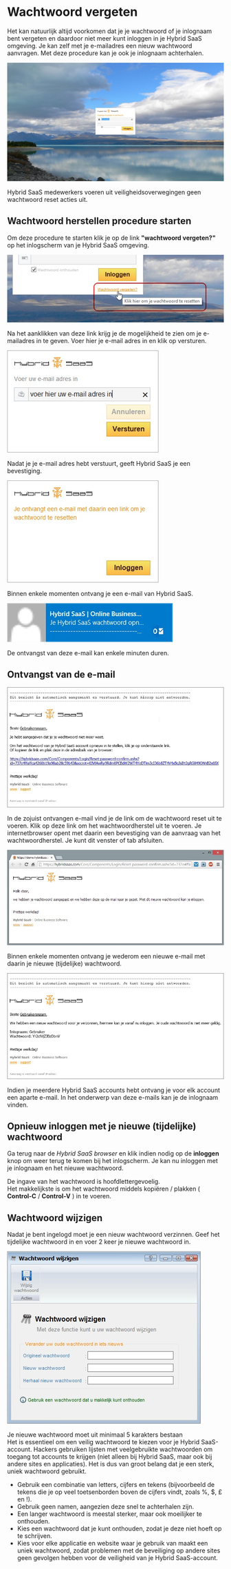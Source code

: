 <properties menutitle="Wachtwoord vergeten" pagetitle="Wachtwoord vergeten" description="Uitleg over hoe je wachtwoord te herstellen als je deze niet meer weet." />

Wachtwoord vergeten
===================

Het kan natuurlijk altijd voorkomen dat je je wachtwoord of je inlognaam bent vergeten en daardoor niet meer kunt inloggen in je Hybrid SaaS omgeving. Je kan zelf met je e-mailadres een nieuw wachtwoord aanvragen. Met deze procedure kan je ook je inlognaam achterhalen.

![Wachtwoord vergeten](images/wachtwoord-vergeten.jpg)

<div class="info">Hybrid SaaS medewerkers voeren uit veiligheidsoverwegingen geen wachtwoord reset acties uit.</div>


Wachtwoord herstellen procedure starten
--------------------------------------- 
Om deze procedure te starten klik je op de link **"wachtwoord vergeten?"** op het inlogscherm van je Hybrid SaaS omgeving.   

![Op de wachtwoord vergeten link klikken](images/wachtwoord-vergeten-link.jpg)

Na het aanklikken van deze link krijg je de mogelijkheid te zien om je e-mailadres in te geven. Voer hier je e-mail adres in en klik op versturen. 

![E-mail adres invoeren](images/email-adres-invoeren.jpg)


Nadat je je e-mail adres hebt verstuurt, geeft Hybrid SaaS je een bevestiging. 

![](images/bevestiging-wachtwoord-reset-email.jpg)


Binnen enkele momenten ontvang je een e-mail van Hybrid SaaS.

![](images/ontvangst-email-voor-wachtwoord-herstel.jpg)

<div class="info">De ontvangst van deze e-mail kan enkele minuten duren.</div>




Ontvangst van de e-mail
--------------------------

![](images/e-mail-wachtwoord-herstel.jpg)

In de zojuist ontvangen e-mail vind je de link om de wachtwoord reset uit te voeren. Klik op deze link om het wachtwoordherstel uit te voeren.
Je internetbrowser opent met daarin een bevestiging van de aanvraag van het wachtwoordherstel. Je kunt dit venster of tab afsluiten.

![](images/wachtwoord-is-gereset.jpg)
 
Binnen enkele momenten ontvang je wederom een nieuwe e-mail met daarin je nieuwe (tijdelijke) wachtwoord. 

![](images/e-mail-nieuw-wachtwoord.jpg)

<div class="info">Indien je meerdere Hybrid SaaS accounts hebt ontvang je voor elk account een aparte e-mail. In het onderwerp van deze e-mails kan je de inlognaam vinden.</div>









Opnieuw inloggen met je nieuwe (tijdelijke) wachtwoord
-------------------------------------------------------
Ga terug naar de *Hybrid SaaS browser* en klik indien nodig op de **inloggen** knop om weer terug te komen bij het inlogscherm. Je kan nu inloggen met je inlognaam en het nieuwe wachtwoord.


<div class="info">
De ingave van het wachtwoord is hoofdlettergevoelig. 
</div>

<div class="tip">
Het makkelijkste is om het wachtwoord middels kopiëren / plakken ( <strong>Control-C</strong> / <strong>Control-V</strong> ) in te voeren.
</div>







Wachtwoord wijzigen
-------------------
Nadat je bent ingelogd moet je een nieuw wachtwoord verzinnen. Geef het tijdelijke wachtwoord in en voer 2 keer je nieuwe wachtwoord in.

![](images/nieuw-wachtwoord-ingeven.jpg)

<div class="info">
Je nieuwe wachtwoord moet uit minimaal 5 karakters bestaan
</div>

<div class="tip">
Het is essentieel om een veilig wachtwoord te kiezen voor je Hybrid SaaS-account. Hackers gebruiken lijsten met veelgebruikte wachtwoorden om toegang tot accounts te krijgen (niet alleen bij Hybrid SaaS, maar ook bij andere sites en applicaties). Het is dus van groot belang dat je een sterk, uniek wachtwoord gebruikt.

* Gebruik een combinatie van letters, cijfers en tekens (bijvoorbeeld de tekens die je op veel toetsenborden boven de cijfers vindt, zoals %, $, £ en !).
* Gebruik geen namen, aangezien deze snel te achterhalen zijn.
* Een langer wachtwoord is meestal sterker, maar ook moeilijker te onthouden.
* Kies een wachtwoord dat je kunt onthouden, zodat je deze niet hoeft op te schrijven.
* Kies voor elke applicatie en website waar je gebruik van maakt een uniek wachtwoord, zodat problemen met de beveiliging op andere sites geen gevolgen hebben voor de veiligheid van je Hybrid SaaS-account.
</div>
